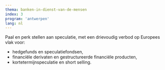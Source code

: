 ```yaml
---
thema: banken-in-dienst-van-de-mensen
index: 3
program: 'antwerpen'
lang: nl
---
```

Paal en perk stellen aan speculatie, met een drievoudig verbod op Europees vlak voor:
* hedgefunds en speculatiefondsen,
* financiële derivaten en gestructureerde financiële producten,
* kortetermijnspeculatie en short selling.
